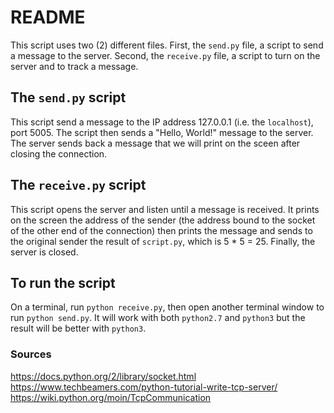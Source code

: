 # README
This script uses two (2) different files. First, the `send.py` file, a script to send a message to the server. Second, the `receive.py` file, a script to turn on the server and to track a message.

## The `send.py` script
This script send a message to the IP address 127.0.0.1 (i.e. the `localhost`), port 5005. The script then sends a "Hello, World!" message to the server. The server sends back a message that we will print on the sceen after closing the connection.

## The `receive.py` script
This script opens the server and listen until a message is received. It prints on the screen the address of the sender (the address bound to the socket of the other end of the connection) then prints the message and sends to the original sender the result of `script.py`, which is 5 * 5 = 25. Finally, the server is closed.

## To run the script
On a terminal, run `python receive.py`, then open another terminal window to run `python send.py`. It will work with both `python2.7` and `python3` but the result will be better with `python3`.

### Sources
https://docs.python.org/2/library/socket.html
https://www.techbeamers.com/python-tutorial-write-tcp-server/
https://wiki.python.org/moin/TcpCommunication
